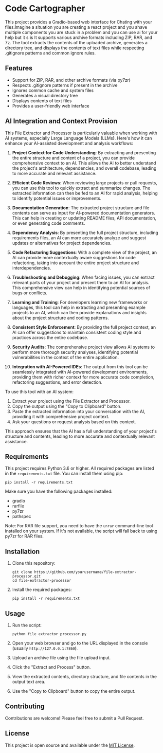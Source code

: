 # Code Cartographer

This project provides a Gradio-based web interface for Chating with your files.Imagine a situation you are creating a react project and you ahave multiple components you are stuck in a problem and you can use ai for your help but it s is  It supports various archive formats including ZIP, RAR, and 7z. The tool extracts the contents of the uploaded archive, generates a directory tree, and displays the contents of text files while respecting .gitignore patterns and common ignore rules.

## Features

- Support for ZIP, RAR, and other archive formats (via py7zr)
- Respects .gitignore patterns if present in the archive
- Ignores common cache and system files
- Generates a visual directory tree
- Displays contents of text files
- Provides a user-friendly web interface

## AI Integration and Context Provision

This File Extractor and Processor is particularly valuable when working with AI systems, especially Large Language Models (LLMs). Here's how it can enhance your AI-assisted development and analysis workflows:

1. **Project Context for Code Understanding**: By extracting and presenting the entire structure and content of a project, you can provide comprehensive context to an AI. This allows the AI to better understand the project's architecture, dependencies, and overall codebase, leading to more accurate and relevant assistance.

2. **Efficient Code Reviews**: When reviewing large projects or pull requests, you can use this tool to quickly extract and summarize changes. The extracted information can then be fed to an AI for rapid analysis, helping to identify potential issues or improvements.

3. **Documentation Generation**: The extracted project structure and file contents can serve as input for AI-powered documentation generators. This can help in creating or updating README files, API documentation, or even generating code comments.

4. **Dependency Analysis**: By presenting the full project structure, including requirements files, an AI can more accurately analyze and suggest updates or alternatives for project dependencies.

5. **Code Refactoring Suggestions**: With a complete view of the project, an AI can provide more contextually aware suggestions for code refactoring, taking into account the entire project structure and interdependencies.

6. **Troubleshooting and Debugging**: When facing issues, you can extract relevant parts of your project and present them to an AI for analysis. This comprehensive view can help in identifying potential sources of bugs or conflicts.

7. **Learning and Training**: For developers learning new frameworks or languages, this tool can help in extracting and presenting example projects to an AI, which can then provide explanations and insights about the project structure and coding patterns.

8. **Consistent Style Enforcement**: By providing the full project context, an AI can offer suggestions to maintain consistent coding style and practices across the entire codebase.

9. **Security Audits**: The comprehensive project view allows AI systems to perform more thorough security analyses, identifying potential vulnerabilities in the context of the entire application.

10. **Integration with AI-Powered IDEs**: The output from this tool can be seamlessly integrated with AI-powered development environments, providing them with richer context for more accurate code completion, refactoring suggestions, and error detection.

To use this tool with an AI system:

1. Extract your project using the File Extractor and Processor.
2. Copy the output using the "Copy to Clipboard" button.
3. Paste the extracted information into your conversation with the AI, providing it with comprehensive project context.
4. Ask your questions or request analysis based on this context.

This approach ensures that the AI has a full understanding of your project's structure and contents, leading to more accurate and contextually relevant assistance.


## Requirements

This project requires Python 3.6 or higher. All required packages are listed in the `requirements.txt` file. You can install them using pip:

```
pip install -r requirements.txt
```

Make sure you have the following packages installed:

- gradio
- rarfile
- py7zr
- pathspec

Note: For RAR file support, you need to have the `unrar` command-line tool installed on your system. If it's not available, the script will fall back to using py7zr for RAR files.

## Installation

1. Clone this repository:
   ```
   git clone https://github.com/yourusername/file-extractor-processor.git
   cd file-extractor-processor
   ```

2. Install the required packages:
   ```
   pip install -r requirements.txt
   ```

## Usage

1. Run the script:
   ```
   python file_extractor_processor.py
   ```

2. Open your web browser and go to the URL displayed in the console (usually `http://127.0.0.1:7860`).

3. Upload an archive file using the file upload input.

4. Click the "Extract and Process" button.

5. View the extracted contents, directory structure, and file contents in the output text area.

6. Use the "Copy to Clipboard" button to copy the entire output.

## Contributing

Contributions are welcome! Please feel free to submit a Pull Request.

## License

This project is open source and available under the [MIT License](https://github.com/dryruffian/CodeCartographerUI/blob/main/LICENSE.md).
